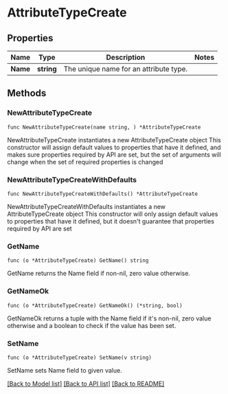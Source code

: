 # AttributeTypeCreate

## Properties

Name | Type | Description | Notes
------------ | ------------- | ------------- | -------------
**Name** | **string** | The unique name for an attribute type. | 

## Methods

### NewAttributeTypeCreate

`func NewAttributeTypeCreate(name string, ) *AttributeTypeCreate`

NewAttributeTypeCreate instantiates a new AttributeTypeCreate object
This constructor will assign default values to properties that have it defined,
and makes sure properties required by API are set, but the set of arguments
will change when the set of required properties is changed

### NewAttributeTypeCreateWithDefaults

`func NewAttributeTypeCreateWithDefaults() *AttributeTypeCreate`

NewAttributeTypeCreateWithDefaults instantiates a new AttributeTypeCreate object
This constructor will only assign default values to properties that have it defined,
but it doesn't guarantee that properties required by API are set

### GetName

`func (o *AttributeTypeCreate) GetName() string`

GetName returns the Name field if non-nil, zero value otherwise.

### GetNameOk

`func (o *AttributeTypeCreate) GetNameOk() (*string, bool)`

GetNameOk returns a tuple with the Name field if it's non-nil, zero value otherwise
and a boolean to check if the value has been set.

### SetName

`func (o *AttributeTypeCreate) SetName(v string)`

SetName sets Name field to given value.



[[Back to Model list]](../README.md#documentation-for-models) [[Back to API list]](../README.md#documentation-for-api-endpoints) [[Back to README]](../README.md)



